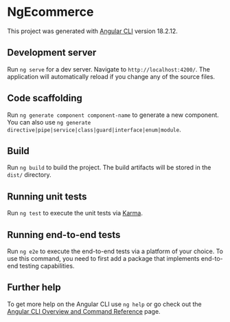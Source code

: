 # NgEcommerce

This project was generated with [Angular CLI](https://github.com/angular/angular-cli) version 18.2.12.

## Development server

Run `ng serve` for a dev server. Navigate to `http://localhost:4200/`. The application will automatically reload if you change any of the source files.

## Code scaffolding

Run `ng generate component component-name` to generate a new component. You can also use `ng generate directive|pipe|service|class|guard|interface|enum|module`.

## Build

Run `ng build` to build the project. The build artifacts will be stored in the `dist/` directory.

## Running unit tests

Run `ng test` to execute the unit tests via [Karma](https://karma-runner.github.io).

## Running end-to-end tests

Run `ng e2e` to execute the end-to-end tests via a platform of your choice. To use this command, you need to first add a package that implements end-to-end testing capabilities.

## Further help

To get more help on the Angular CLI use `ng help` or go check out the [Angular CLI Overview and Command Reference](https://angular.dev/tools/cli) page.

<!-- this is an example on stripe integration -->
<!-- https://stackblitz.com/edit/ngx-stripe-live?file=src%2Fmain.ts,src%2Fmain.html,src%2Fcore%2Fpluto.service.ts -->

<!-- and here is the docs -->
<!-- https://ngx-stripe.dev/docs/elements     -->

<!-- and for auth clerk -->
<!-- https://github.com/anagstef/ngx-clerk -->
